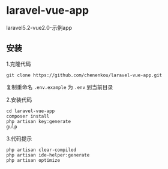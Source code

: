 # laravel-vue-app
laravel5.2-vue2.0-示例app

## 安装
1.克隆代码
```
git clone https://github.com/chenenkou/laravel-vue-app.git
```
复制重命名 `.env.example` 为 `.env` 到当前目录

2.安装代码
```
cd laravel-vue-app
composer install
php artisan key:generate
gulp
```
3.代码提示
```
php artisan clear-compiled
php artisan ide-helper:generate
php artisan optimize
```